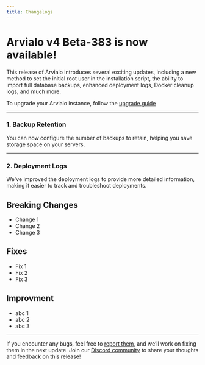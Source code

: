 ```yaml
---
title: Changelogs
---
```


# Arvialo v4 Beta-383 is now available! 
This release of Arvialo introduces several exciting updates, including a new method to set the initial root user in the installation script, the ability to import full database backups, enhanced deployment logs, Docker cleanup logs, and much more.

To upgrade your Arvialo instance, follow the [upgrade guide](/get-started/upgrade)

---

### 1. Backup Retention
You can now configure the number of backups to retain, helping you save storage space on your servers.

<ZoomableImage src="/docs/images/changelogs/v4-beta-383/backup-retention.webp" />

---

### 2. Deployment Logs
We've improved the deployment logs to provide more detailed information, making it easier to track and troubleshoot deployments.

<ZoomableImage src="/docs/images/changelogs/v4-beta-383/deployment-logs.webp" />


## Breaking Changes
- Change 1
- Change 2
- Change 3

## Fixes
- Fix 1
- Fix 2
- Fix 3

## Improvment
- abc 1
- abc 2
- abc 3


---


If you encounter any bugs, feel free to [report them](https://github.com/arvialoio/arvialo/issues), and we’ll work on fixing them in the next update. Join our [Discord community](https://arvialo.io/discord) to share your thoughts and feedback on this release!